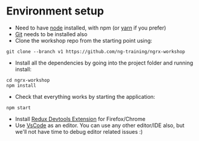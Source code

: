# Environment setup

- Need to have [node](https://nodejs.org/en/) installed, with npm (or [yarn](https://yarnpkg.com/en/) if you prefer)
- [Git](https://git-scm.com/) needs to be installed also
- Clone the workshop repo from the starting point using:

```
git clone --branch v1 https://github.com/ng-training/ngrx-workshop
```

- Install all the dependencies by going into the project folder and running install:

```
cd ngrx-workshop
npm install
```

- Check that everything works by starting the application:

```
npm start
```

- Install [Redux Devtools Extension](http://extension.remotedev.io/) for Firefox/Chrome
- Use [VsCode](https://code.visualstudio.com/) as an editor. You can use any other editor/IDE also, but we'll not have time to debug editor related issues :)
